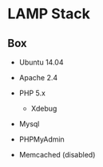 # LAMP Stack

## Box
* Ubuntu 14.04

* Apache 2.4
* PHP 5.x
  * Xdebug
* Mysql
* PHPMyAdmin
* Memcached (disabled)
